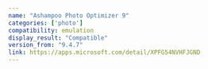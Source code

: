 ```yaml
---
name: "Ashampoo Photo Optimizer 9"
categories: ['photo']
compatibility: emulation
display_result: "Compatible"
version_from: "9.4.7"
link: https://apps.microsoft.com/detail/XPFG54NVHFJGND
---
```

